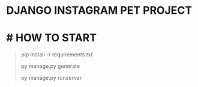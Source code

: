 # DJANGO INSTAGRAM PET PROJECT

# # HOW TO START
>pip install -r requirements.txt
>
>py manage.py generate
>
>py manage.py runserver 

